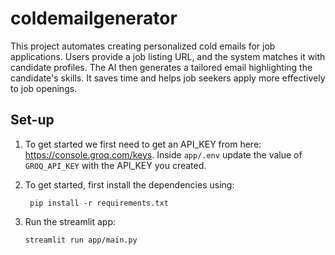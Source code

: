 # coldemailgenerator
This project automates creating personalized cold emails for job applications. Users provide a job listing URL, and the system matches it with candidate profiles. The AI then generates a tailored email highlighting the candidate's skills. It saves time and helps job seekers apply more effectively to job openings.
## Set-up
1. To get started we first need to get an API_KEY from here: https://console.groq.com/keys. Inside `app/.env` update the value of `GROQ_API_KEY` with the API_KEY you created. 


2. To get started, first install the dependencies using:
    ```commandline
     pip install -r requirements.txt
    ```
   
3. Run the streamlit app:
   ```commandline
   streamlit run app/main.py
   ```
